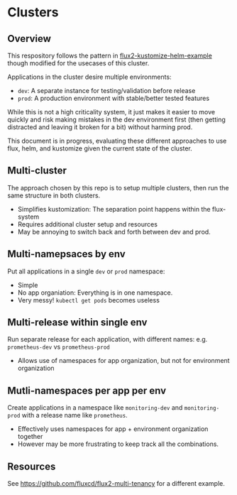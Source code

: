 # Clusters

## Overview

This respository follows the pattern in [flux2-kustomize-helm-example](https://github.com/fluxcd/flux2-kustomize-helm-example) though modified for the usecases
of this cluster.

Applications in the cluster desire multiple environments:

- `dev`: A separate instance for testing/validation before release
- `prod`: A production environment with stable/better tested features

While this is not a high criticality system, it just makes it easier to move
quickly and risk making mistakes in the dev environment first (then getting
distracted and leaving it broken for a bit) without harming prod.

This document is in progress, evaluating these different approaches to use
flux, helm, and kustomize given the current state of the cluster.

## Multi-cluster

The approach chosen by this repo is to setup multiple clusters, then run the same
structure in both clusters.

- Simplifies kustomization: The separation point happens within the flux-system
- Requires additional cluster setup and resources
- May be annoying to switch back and forth between dev and prod.

## Multi-namepsaces by env

Put all applications in a single `dev` or `prod` namespace:

- Simple
- No app organiation: Everything is in one namespace.
- Very messy! `kubectl get pods` becomes useless

## Multi-release within single env

Run separate release for each application, with different names: e.g. `prometheus-dev` vs `prometheus-prod`

- Allows use of namespaces for app organization, but not for environment organization

## Mutli-namespaces per app per env

Create applications in a namespace like `monitoring-dev` and `monitoring-prod` with a release name like `prometheus`.

- Effectively uses namespaces for app + environment organization together
- However may be more frustrating to keep track all the combinations.

## Resources

See https://github.com/fluxcd/flux2-multi-tenancy for a different example.
